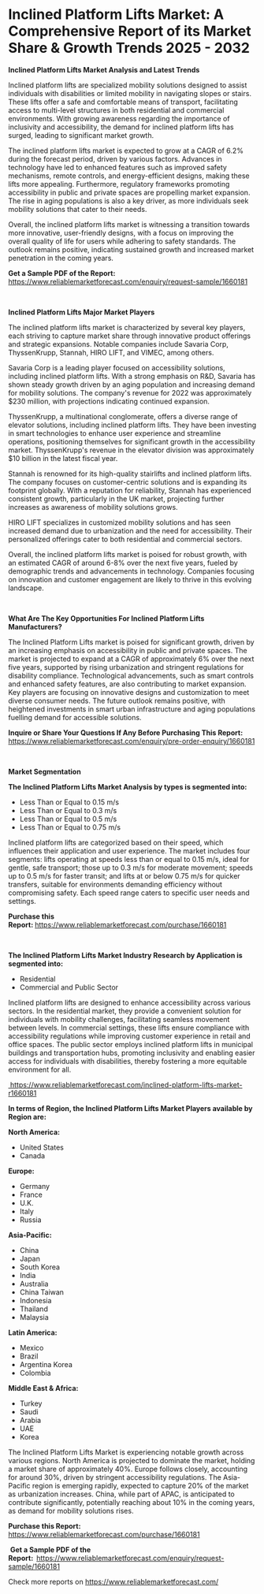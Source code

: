 <p><h1>Inclined Platform Lifts Market: A Comprehensive Report of its Market Share & Growth Trends 2025 - 2032</h1></p><p><strong>Inclined Platform Lifts Market Analysis and Latest Trends</strong></p>
<p><p>Inclined platform lifts are specialized mobility solutions designed to assist individuals with disabilities or limited mobility in navigating slopes or stairs. These lifts offer a safe and comfortable means of transport, facilitating access to multi-level structures in both residential and commercial environments. With growing awareness regarding the importance of inclusivity and accessibility, the demand for inclined platform lifts has surged, leading to significant market growth.</p><p>The inclined platform lifts market is expected to grow at a CAGR of 6.2% during the forecast period, driven by various factors. Advances in technology have led to enhanced features such as improved safety mechanisms, remote controls, and energy-efficient designs, making these lifts more appealing. Furthermore, regulatory frameworks promoting accessibility in public and private spaces are propelling market expansion. The rise in aging populations is also a key driver, as more individuals seek mobility solutions that cater to their needs. </p><p>Overall, the inclined platform lifts market is witnessing a transition towards more innovative, user-friendly designs, with a focus on improving the overall quality of life for users while adhering to safety standards. The outlook remains positive, indicating sustained growth and increased market penetration in the coming years.</p></p>
<p><strong>Get a Sample PDF of the Report:&nbsp;</strong> <a href="https://www.reliablemarketforecast.com/enquiry/request-sample/1660181?utm_campaign=2516&utm_medium=2&utm_source=Github&utm_content=ia&utm_term=10042025&utm_id=inclined-platform-lifts">https://www.reliablemarketforecast.com/enquiry/request-sample/1660181</a></p>
<p>&nbsp;</p>
<p><strong>Inclined Platform Lifts Major Market Players</strong></p>
<p><p>The inclined platform lifts market is characterized by several key players, each striving to capture market share through innovative product offerings and strategic expansions. Notable companies include Savaria Corp, ThyssenKrupp, Stannah, HIRO LIFT, and VIMEC, among others.</p><p>Savaria Corp is a leading player focused on accessibility solutions, including inclined platform lifts. With a strong emphasis on R&D, Savaria has shown steady growth driven by an aging population and increasing demand for mobility solutions. The company's revenue for 2022 was approximately $230 million, with projections indicating continued expansion.</p><p>ThyssenKrupp, a multinational conglomerate, offers a diverse range of elevator solutions, including inclined platform lifts. They have been investing in smart technologies to enhance user experience and streamline operations, positioning themselves for significant growth in the accessibility market. ThyssenKrupp's revenue in the elevator division was approximately $10 billion in the latest fiscal year.</p><p>Stannah is renowned for its high-quality stairlifts and inclined platform lifts. The company focuses on customer-centric solutions and is expanding its footprint globally. With a reputation for reliability, Stannah has experienced consistent growth, particularly in the UK market, projecting further increases as awareness of mobility solutions grows.</p><p>HIRO LIFT specializes in customized mobility solutions and has seen increased demand due to urbanization and the need for accessibility. Their personalized offerings cater to both residential and commercial sectors.</p><p>Overall, the inclined platform lifts market is poised for robust growth, with an estimated CAGR of around 6-8% over the next five years, fueled by demographic trends and advancements in technology. Companies focusing on innovation and customer engagement are likely to thrive in this evolving landscape.</p></p>
<p>&nbsp;</p>
<p><strong>What Are The Key Opportunities For Inclined Platform Lifts Manufacturers?</strong></p>
<p><p>The Inclined Platform Lifts market is poised for significant growth, driven by an increasing emphasis on accessibility in public and private spaces. The market is projected to expand at a CAGR of approximately 6% over the next five years, supported by rising urbanization and stringent regulations for disability compliance. Technological advancements, such as smart controls and enhanced safety features, are also contributing to market expansion. Key players are focusing on innovative designs and customization to meet diverse consumer needs. The future outlook remains positive, with heightened investments in smart urban infrastructure and aging populations fuelling demand for accessible solutions.</p></p>
<p><strong>Inquire or Share Your Questions If Any Before Purchasing This Report:</strong> <a href="https://www.reliablemarketforecast.com/enquiry/pre-order-enquiry/1660181?utm_campaign=2516&utm_medium=2&utm_source=Github&utm_content=ia&utm_term=10042025&utm_id=inclined-platform-lifts">https://www.reliablemarketforecast.com/enquiry/pre-order-enquiry/1660181</a></p>
<p>&nbsp;</p>
<p><strong>Market Segmentation</strong></p>
<p><strong>The Inclined Platform Lifts Market Analysis by types is segmented into:</strong></p>
<p><ul><li>Less Than or Equal to 0.15 m/s</li><li>Less Than or Equal to 0.3 m/s</li><li>Less Than or Equal to 0.5 m/s</li><li>Less Than or Equal to 0.75 m/s</li></ul></p>
<p><p>Inclined platform lifts are categorized based on their speed, which influences their application and user experience. The market includes four segments: lifts operating at speeds less than or equal to 0.15 m/s, ideal for gentle, safe transport; those up to 0.3 m/s for moderate movement; speeds up to 0.5 m/s for faster transit; and lifts at or below 0.75 m/s for quicker transfers, suitable for environments demanding efficiency without compromising safety. Each speed range caters to specific user needs and settings.</p></p>
<p><strong>Purchase this Report:&nbsp;</strong><a href="https://www.reliablemarketforecast.com/purchase/1660181?utm_campaign=2516&utm_medium=2&utm_source=Github&utm_content=ia&utm_term=10042025&utm_id=inclined-platform-lifts">https://www.reliablemarketforecast.com/purchase/1660181</a></p>
<p>&nbsp;</p>
<p><strong>The Inclined Platform Lifts Market Industry Research by Application is segmented into:</strong></p>
<p><ul><li>Residential</li><li>Commercial and Public Sector</li></ul></p>
<p><p>Inclined platform lifts are designed to enhance accessibility across various sectors. In the residential market, they provide a convenient solution for individuals with mobility challenges, facilitating seamless movement between levels. In commercial settings, these lifts ensure compliance with accessibility regulations while improving customer experience in retail and office spaces. The public sector employs inclined platform lifts in municipal buildings and transportation hubs, promoting inclusivity and enabling easier access for individuals with disabilities, thereby fostering a more equitable environment for all.</p></p>
<p><a href="https://www.reliablemarketforecast.com/inclined-platform-lifts-market-r1660181?utm_campaign=2516&utm_medium=2&utm_source=Github&utm_content=ia&utm_term=10042025&utm_id=inclined-platform-lifts">&nbsp;https://www.reliablemarketforecast.com/inclined-platform-lifts-market-r1660181</a></p>
<p><strong>In terms of Region, the Inclined Platform Lifts Market Players available by Region are:</strong></p>
<p>
    <p> <strong> North America: </strong>
        <ul>
            <li>United States</li>
            <li>Canada</li>
        </ul>
        </p> 
    <p> <strong> Europe: </strong>
        <ul>
            <li>Germany</li>
            <li>France</li>
            <li>U.K.</li>
            <li>Italy</li>
            <li>Russia</li>
        </ul>
        </p> 
    <p> <strong> Asia-Pacific: </strong>
        <ul>
            <li>China</li>
            <li>Japan</li>
            <li>South Korea</li>
            <li>India</li>
            <li>Australia</li>
            <li>China Taiwan</li>
            <li>Indonesia</li>
            <li>Thailand</li>
            <li>Malaysia</li>
        </ul>
        </p> 
    <p> <strong> Latin America: </strong>
        <ul>
            <li>Mexico</li>
            <li>Brazil</li>
            <li>Argentina Korea</li>
            <li>Colombia</li>
        </ul>
        </p> 
    <p> <strong> Middle East & Africa: </strong>
        <ul>
            <li>Turkey</li>
            <li>Saudi</li>
            <li>Arabia</li>
            <li>UAE</li>
            <li>Korea</li>
        </ul>
    </p>
    </p>
<p><p>The Inclined Platform Lifts Market is experiencing notable growth across various regions. North America is projected to dominate the market, holding a market share of approximately 40%. Europe follows closely, accounting for around 30%, driven by stringent accessibility regulations. The Asia-Pacific region is emerging rapidly, expected to capture 20% of the market as urbanization increases. China, while part of APAC, is anticipated to contribute significantly, potentially reaching about 10% in the coming years, as demand for mobility solutions rises.</p></p>
<p><strong>Purchase this Report: </strong><a href="https://www.reliablemarketforecast.com/purchase/1660181?utm_campaign=2516&utm_medium=2&utm_source=Github&utm_content=ia&utm_term=10042025&utm_id=inclined-platform-lifts">https://www.reliablemarketforecast.com/purchase/1660181</a></p>
<p>&nbsp;<strong>Get a Sample PDF of the Report:&nbsp;&nbsp;</strong><a href="https://www.reliablemarketforecast.com/enquiry/request-sample/1660181?utm_campaign=2516&utm_medium=2&utm_source=Github&utm_content=ia&utm_term=10042025&utm_id=inclined-platform-lifts">https://www.reliablemarketforecast.com/enquiry/request-sample/1660181</a></p>
<p><strong></strong></p>
<p>Check more reports on <a href="https://www.reliablemarketforecast.com/?utm_campaign=2516&utm_medium=2&utm_source=Github&utm_content=ia&utm_term=10042025&utm_id=inclined-platform-lifts">https://www.reliablemarketforecast.com/</a></p>